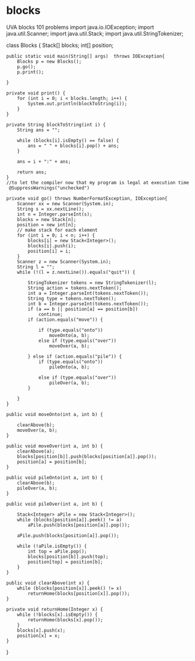 blocks
======

UVA blocks 101 problems
import java.io.IOException;
import java.util.Scanner;
import java.util.Stack;
import java.util.StringTokenizer;

 class Blocks {
	Stack<Integer>[] blocks;
	int[] position;

	public static void main(String[] args)  throws IOException{
		Blocks p = new Blocks();
		p.go();
		p.print();

	}

	private void print() {
		for (int i = 0; i < blocks.length; i++) {
			System.out.println(blockToString(i));
		}
	}

	private String blockToString(int i) {
		String ans = "";

		while (blocks[i].isEmpty() == false) {
			ans = " " + blocks[i].pop() + ans;
		}

		ans = i + ":" + ans;

		return ans;
	}
	//to let the compiler now that my program is legal at execution time 
	 @SuppressWarnings("unchecked")

	private void go() throws NumberFormatException, IOException{
		Scanner xx = new Scanner(System.in);
		String s = xx.nextLine();
		int n = Integer.parseInt(s);
		blocks = new Stack[n];
		position = new int[n];
		// make stack for each element
		for (int i = 0; i < n; i++) {
			blocks[i] = new Stack<Integer>();
			blocks[i].push(i);
			position[i] = i;
		}
		Scanner z = new Scanner(System.in);
		String l = "";
		while (!(l = z.nextLine()).equals("quit")) {

			StringTokenizer tokens = new StringTokenizer(l);
			String action = tokens.nextToken();
			int a = Integer.parseInt(tokens.nextToken());
			String type = tokens.nextToken();
			int b = Integer.parseInt(tokens.nextToken());
			if (a == b || position[a] == position[b])
				continue;
			if (action.equals("move")) {

				if (type.equals("onto"))
					moveOnto(a, b);
				else if (type.equals("over"))
					moveOver(a, b);

			} else if (action.equals("pile")) {
				if (type.equals("onto"))
					pileOnto(a, b);

				else if (type.equals("over"))
					pileOver(a, b);
			}

		}
	}

	public void moveOnto(int a, int b) {

		clearAbove(b);
		moveOver(a, b);
	}

	public void moveOver(int a, int b) {
		clearAbove(a);
		blocks[position[b]].push(blocks[position[a]].pop());
		position[a] = position[b];
	}

	public void pileOnto(int a, int b) {
		clearAbove(b);
		pileOver(a, b);
	}

	public void pileOver(int a, int b) {

		Stack<Integer> aPile = new Stack<Integer>();
		while (blocks[position[a]].peek() != a)
			aPile.push(blocks[position[a]].pop());

		aPile.push(blocks[position[a]].pop());

		while (!aPile.isEmpty()) {
			int top = aPile.pop();
			blocks[position[b]].push(top);
			position[top] = position[b];
		}
	}

	public void clearAbove(int x) {
		while (blocks[position[x]].peek() != x)
			returnHome(blocks[position[x]].pop());
	}

	private void returnHome(Integer x) {
		while (!blocks[x].isEmpty()) {
			returnHome(blocks[x].pop());
		}
		blocks[x].push(x);
		position[x] = x;
	}
}
